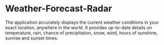 # Weather-Forecast-Radar
The application accurately displays the current weather conditions in your exact location, anywhere in the world. It provides up-to-date details on temperature, rain, chance of precipitation, snow, wind, hours of sunshine, sunrise and sunset times.
